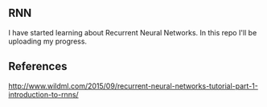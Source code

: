 ## RNN
I have started learning about Recurrent Neural Networks. In this repo I'll be uploading my progress.

## References
http://www.wildml.com/2015/09/recurrent-neural-networks-tutorial-part-1-introduction-to-rnns/
